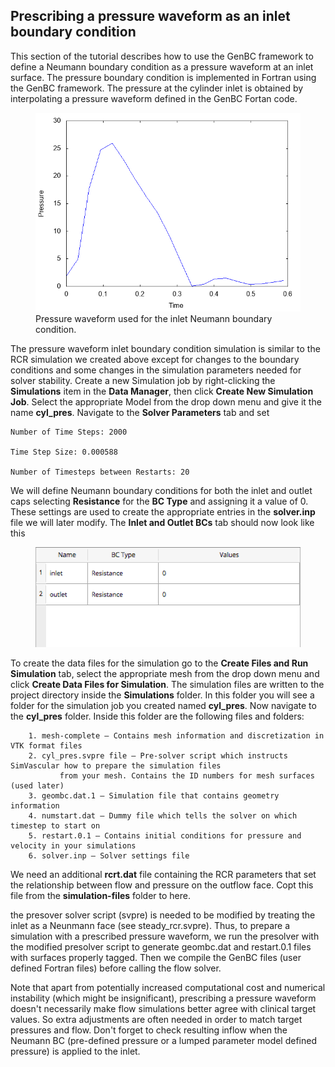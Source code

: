 ## Prescribing a pressure waveform as an inlet boundary condition 

This section of the tutorial describes how to use the GenBC framework to define a Neumann boundary condition as a pressure 
waveform at an inlet surface. The pressure boundary condition is implemented in Fortran using the GenBC framework. The pressure 
at the cylinder inlet is obtained by interpolating a pressure waveform defined in the GenBC Fortan code.

<figure>
  <img class="svImg svImgMd" src="documentation/genbc/imgs/waveform.png">
  <figcaption class="svCaption" >Pressure waveform used for the inlet Neumann boundary condition.</figcaption>
</figure>

The pressure waveform inlet boundary condition simulation is similar to the RCR simulation we created above except
for changes to the boundary conditions and some changes in the simulation parameters needed for solver stability. Create a new 
Simulation job by right-clicking the **Simulations** item in the **Data Manager**, then click **Create New Simulation Job**. 
Select the appropriate Model from the drop down menu and give it the name **cyl_pres**. Navigate to the **Solver Parameters** tab and 
set 

    Number of Time Steps: 2000 

    Time Step Size: 0.000588 

    Number of Timesteps between Restarts: 20 


We will define Neumann boundary conditions for both the inlet and outlet caps selecting **Resistance** for the **BC Type** and assigning it 
a value of 0. These settings are used to create the appropriate entries in the **solver.inp** file we will later modify. The **Inlet and 
Outlet BCs** tab should now look like this

<figure>
  <img class="svImg svImgMd" src="documentation/genbc/imgs/pres_inlet_and_outlet_bcs.png">
</figure>


To create the data files for the simulation go to the **Create Files and Run Simulation** tab, select the appropriate mesh from
the drop down menu and click **Create Data Files for Simulation**. The simulation files are written to the project directory inside
the **Simulations** folder. In this folder you will see a folder for the simulation job you created named **cyl_pres**. Now navigate
to the **cyl_pres** folder. Inside this folder are the following files and folders:

        1. mesh-complete – Contains mesh information and discretization in VTK format files
        2. cyl_pres.svpre file – Pre-solver script which instructs SimVascular how to prepare the simulation files
               from your mesh. Contains the ID numbers for mesh surfaces (used later)
        3. geombc.dat.1 – Simulation file that contains geometry information
        4. numstart.dat – Dummy file which tells the solver on which timestep to start on
        5. restart.0.1 – Contains initial conditions for pressure and velocity in your simulations
        6. solver.inp – Solver settings file

We need an additional **rcrt.dat** file containing the RCR parameters that set the relationship between flow and pressure on 
the outflow face. Copt this file from the **simulation-files** folder to here. 


the presover solver script (svpre) is needed to be modified by treating the inlet as a Neunmann face (see steady_rcr.svpre). Thus, to prepare a simulation with a prescribed pressure waveform, we run the presolver with the modified presolver script to generate geombc.dat and restart.0.1 files with surfaces properly tagged. Then we compile the GenBC files (user defined Fortran files) before calling the flow solver.

Note that apart from potentially increased computational cost and numerical instability (which might be insignificant), prescribing a pressure waveform doesn't necessarily make flow simulations better agree with clinical target values. So extra adjustments are often needed in order to match target pressures and flow. Don't forget to check resulting inflow when the Neumann BC (pre-defined pressure or a lumped parameter model defined pressure) is applied to the inlet.

